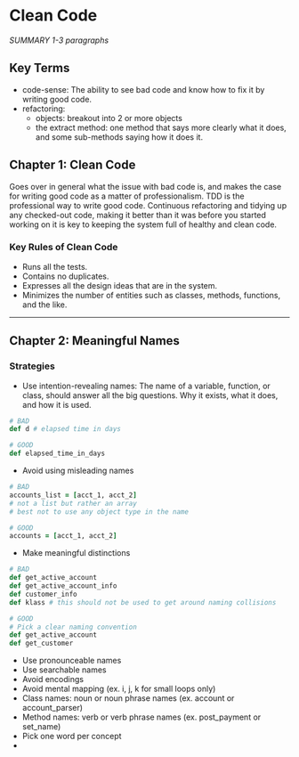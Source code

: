 # Clean Code

_SUMMARY 1-3 paragraphs_

## Key Terms

* code-sense: The ability to see bad code and know how to fix it by writing good code.
* refactoring:
  * objects: breakout into 2 or more objects
  * the extract method: one method that says more clearly what it does, and some sub-methods saying how it does it.

## Chapter 1: Clean Code

Goes over in general what the issue with bad code is, and makes the case for writing good code as a matter of professionalism. TDD is the professional way to write good code. Continuous refactoring and tidying up any checked-out code, making it better than it was before you started working on it is key to keeping the system full of healthy and clean code.

### Key Rules of Clean Code

* Runs all the tests.
* Contains no duplicates.
* Expresses all the design ideas that are in the system.
* Minimizes the number of entities such as classes, methods, functions, and the like.

---

## Chapter 2: Meaningful Names

### Strategies

* Use intention-revealing names: The name of a variable, function, or class, should answer all the big questions. Why it exists, what it does, and how it is used.

```ruby
# BAD
def d # elapsed time in days

# GOOD
def elapsed_time_in_days
```

* Avoid using misleading names

```rb
# BAD
accounts_list = [acct_1, acct_2]
# not a list but rather an array
# best not to use any object type in the name

# GOOD
accounts = [acct_1, acct_2]
```

* Make meaningful distinctions

```ruby
# BAD
def get_active_account
def get_active_account_info
def customer_info
def klass # this should not be used to get around naming collisions

# GOOD
# Pick a clear naming convention
def get_active_account
def get_customer
```

* Use pronounceable names
* Use searchable names
* Avoid encodings
* Avoid mental mapping (ex. i, j, k for small loops only)
* Class names: noun or noun phrase names (ex. account or account_parser)
* Method names: verb or verb phrase names (ex. post_payment or set_name)
* Pick one word per concept
* 
